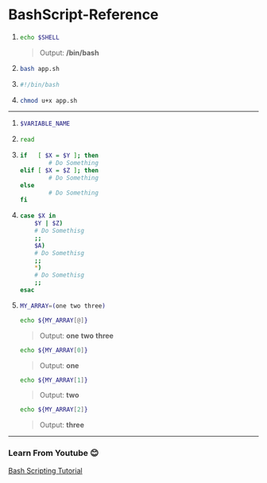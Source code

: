 # BashScript-Reference
1.
	``` sh
	echo $SHELL
	```
	> Output: **/bin/bash**
1.
	``` sh
	bash app.sh
	```
1.
	``` sh
	#!/bin/bash
	```
1.
	``` sh
	chmod u+x app.sh
	```
--------------------------------------------------------------------
1.
	``` sh
	$VARIABLE_NAME
	```
1.
	``` sh
	read
	```
1.
	``` sh
	if   [ $X = $Y ]; then
       	    # Do Something
	elif [ $X = $Z ]; then
       	    # Do Something
	else
       	    # Do Something
	fi

	```
1.
	``` sh
	case $X in
	    $Y | $Z)
		# Do Somethisg
		;;
	    $A)
		# Do Somethisg
		;;
	    *)
		# Do Somethisg
		;;
	esac

	```
1.
	``` sh
	MY_ARRAY=(one two three)
	```
	``` sh
	echo ${MY_ARRAY[@]}
	```
	> Output: **one** **two** **three**
	``` sh
	echo ${MY_ARRAY[0]}
	```
	> Output: **one** 
	``` sh
	echo ${MY_ARRAY[1]}
	```
	> Output: **two**
	``` sh
	echo ${MY_ARRAY[2]}
	```
	> Output: **three**

---
### Learn From Youtube :blush:
[Bash Scripting Tutorial](https://www.youtube.com/watch?v=2733cRPudvI&list=PLT98CRl2KxKGj-VKtApD8-zCqSaN2mD4w)
